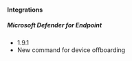 
#### Integrations
##### Microsoft Defender for Endpoint
-  1.9.1
- New command for device offboarding

